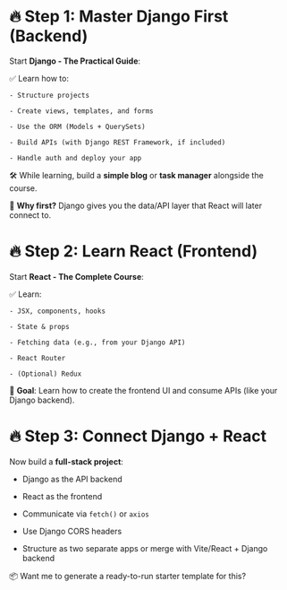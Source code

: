 # 🔥 Step 1: Master Django First (Backend)

Start **Django - The Practical Guide**:

 ✅ Learn how to:
    
    - Structure projects
        
    - Create views, templates, and forms
        
    - Use the ORM (Models + QuerySets)
        
    - Build APIs (with Django REST Framework, if included)
        
    - Handle auth and deploy your app

 🛠️ While learning, build a **simple blog** or **task manager** alongside the course.

📌 **Why first?** Django gives you the data/API layer that React will later connect to.

# 🔥 Step 2: Learn React (Frontend)

Start **React - The Complete Course**:

✅ Learn:
    
    - JSX, components, hooks
        
    - State & props
        
    - Fetching data (e.g., from your Django API)
        
    - React Router
        
    - (Optional) Redux
        

🧠 **Goal**: Learn how to create the frontend UI and consume APIs (like your Django backend).
# 🔥 Step 3: Connect Django + React

Now build a **full-stack project**:

- Django as the API backend
    
- React as the frontend
    
- Communicate via `fetch()` or `axios`
    
- Use Django CORS headers
    
- Structure as two separate apps or merge with Vite/React + Django backend


📦 Want me to generate a ready-to-run starter template for this?